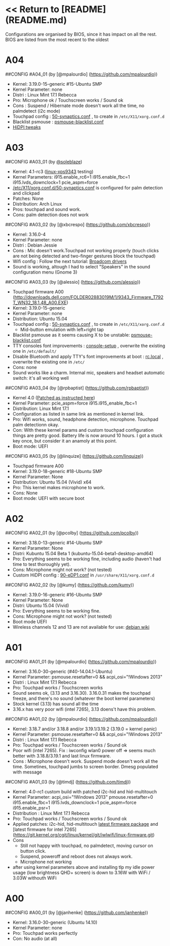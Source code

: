 # << Return to [README] (README.md)

Configurations are organised by BIOS, since it has impact on all the
rest. BIOS are listed from the most recent to the oldest

# A04

##CONFIG #A04_01 (by [@mpalourdio] (https://github.com/mpalourdio))
  * Kernel:  3.19.0-15-generic #15-Ubuntu SMP
  * Kernel Parameter: none
  * Distri : Linux Mint 17.1 Rebecca
  * Pro: Microphone ok / Touchscreen works / Sound ok
  * Cons : Suspend / Hibernate mode doesn't work all the time, no palmdetect (i2c mode)
  * Touchpad config : [50-synaptics.conf](config6/50-synaptics.conf) , to create in ``/etc/X11/xorg.conf.d``
  * Blacklist psmouse : [psmouse-blacklist.conf](config6/psmouse-blacklist.conf)
  * [HiDPI tweaks](HiDPI)
  
# A03

##CONFIG #A03_01 (by [@soleblaze](https://github.com/soleblaze))
 * Kernel: 4.1-rc3 ([linux-xps9343](https://github.com/soleblaze/linux-xps13-9343/tree/testing) testing)
 * Kernel Parameters: i915.enable_rc6=1 i915.enable_fbc=1 i915.lvds_downclock=1 pcie_aspm=force
 * [/etc/X11/xorg.conf.d/50-synaptics.conf](https://gist.github.com/soleblaze/975bc2b0e5e69137fd08) is configured for palm detection and clickpad
 * Patches: None
 * Distribution: Arch Linux
 * Pros: touchpad and sound work.
 * Cons: palm detection does not work

##CONFIG #A03_02 (by [@xbcrespo] (https://github.com/xbcrespo))
  * Kernel: 3.16.0-4 
  * Kernel Parameter: none
  * Distri : Debian Jessie
  * Cons : Mic doesn't work.Touchpad not working properly (touch clicks are not being detected and two-finger gestures block the touchpad)
  * Wifi config : Follow the next tutorial: [Broadcom drivers](https://wiki.debian.org/wl)
  * Sound is working, altough I had to select "Speakers" in the sound configuration menu (Gnome 3)

##CONFIG #A03_03 (by [@alessio] (https://github.com/alessio))
  * Touchpad firmware A00 (http://downloads.dell.com/FOLDER02883019M/1/9343_Firmware_T792T_WN32_18.1.48_A00.EXE)
  * Kernel: 3.19.0-15-generic
  * Kernel Parameter: none
  * Distribution: Ubuntu 15.04
  * Touchpad config : [50-synaptics.conf](config9/50-synaptics.conf) , to create in ``/etc/X11/xorg.conf.d``
    - Mid-button emulation with left+right tap
  * Blacklist psmouse as it seems causing X to be unstable: [psmouse-blacklist.conf](config6/psmouse-blacklist.conf)
  * TTY consoles font improvements : [console-setup](config9/console-setup) , overwrite the existing one in ``/etc/default/``
  * Disable Bluetooth and apply TTY's font improvements at boot : [rc.local](config9/rc.local) , overwrite the existing one in ``/etc/``
  * Cons: none
  * Sound works like a charm. Internal mic, speakers and headset automatic switch: it's all working well

##CONFIG #A03_04 (by [@rpbaptist] (https://github.com/rpbaptist))
  * Kernel 4.0 ([Patched as instructed here](http://forthescience.org/blog/2015/04/21/installing_ubuntu_14_04_on_the_new_dell_xps_13_v2/))
  * Kernel Parameter: pcie_aspm=force i915.i915_enable_fbc=1
  * Distribution: Linux Mint 17.1
  * Configuration as listed in same link as mentioned in kernel link.
  * Pro: Wifi works, sound, headphone detection, microphone. Touchpad palm detectionn okay.
  * Con: With these kernel params and custom touchpad configuration things are pretty good. Battery life is now around 10 hours. I got a stuck key once, but consider it an anamoly at this point.
  * Boot mode: UEFI

##CONFIG #A03_05 (by [@linquize] (https://github.com/linquize))
  * Touchpad firmware A00
  * Kernel: 3.19.0-18-generic #18-Ubuntu SMP
  * Kernel Parameter: None
  * Distribution: Ubuntu 15.04 (Vivid) x64
  * Pro: This kernel makes microphone to work.
  * Cons: None
  * Boot mode: UEFI with secure boot

# A02

##CONFIG #A02_01 (by [@pcolby] (https://github.com/pcolby))
  * Kernel: 3.18.0-13-generic #14-Ubuntu SMP
  * Kernel Parameter: None
  * Distri: Kubuntu 15.04 Beta 1 (kubuntu-15.04-beta1-desktop-amd64)
  * Pro: Everything seems to be working fine, including audio (haven't had time to test thoroughly yet).
  * Cons: Microphone might not work? (not tested)
  * Custom HiDPI config : [90-eDP1.conf](config7/90-eDP1.conf) in `/usr/share/X11/xorg.conf.d`

##CONFIG #A02_02 (by [@kumy] (https://github.com/kumy))
  * Kernel: 3.19.0-16-generic #16-Ubuntu SMP
  * Kernel Parameter: None
  * Distri: Ubuntu 15.04 (Vivid)
  * Pro: Everything seems to be working fine.
  * Cons: Microphone might not work? (not tested)
  * Boot mode UEFI
  * Wireless channels 12 and 13 are not available for use: [debian wiki](https://wiki.debian.org/wl#Known_Issues)

# A01

##CONFIG #A01_01 (by [@mpalourdio] (https://github.com/mpalourdio))
 * Kernel: 3.16.0-30-generic (#40-14.04.1-Ubuntu)
 * Kernel Parameter: psmouse.resetafter=0 && acpi_osi="!Windows 2013"
 * Distri : Linux Mint 17.1 Rebecca
 * Pro: Touchpad works / Touchscreen works
 * Sound seems ok, (3.13 and 3.16.30). 3.16.0.31 makes the touchpad freeze, and there's no sound (whatever the boot kernel parameters)
 * Stock kernel (3.13) has sound all the time
 * 3.16.x has very poor wifi (intel 7265), 3.13 doens't have this problem.

##CONFIG #A01_02 (by [@mpalourdio] (https://github.com/mpalourdio))
 * Kernel: 3.18.7 and/or 3.18.8 and/or 3.19.1/3.19.2 (3.19.0 = kernel panic)
 * Kernel Parameter: psmouse.resetafter=0 && acpi_osi="!Windows 2013"
 * Distri : Linux Mint 17.1 Rebecca
 * Pro: Touchpad works / Touchscreen works / Sound ok
 * Poor wifi (intel 7265). Fix : iwconfig wlan0 power off => seems much better with 3.18.8/3.19.1 and last linux firmware.
 * Cons : Microphone doesn't work. Suspend mode doesn't work all the time. Sometines, touchpad jumbs to screen border. Dmesg populated with message

##CONFIG #A01_03 (by [@timdj] (https://github.com/timdj))
 * Kernel: 4.0-rc1 custom build with patched i2c-hid and hid-multitouch
 * Kernel Parameter: acpi_osi="!Windows 2013" pmouse.resetafter=0 i915.enable_fbc=1 i915.lvds_downclock=1 pcie_aspm=force i915.enable_psr=1
 * Distribution : Linux Mint 17.1 Rebecca
 * Pro: Touchpad works / Touchscreen works / Sound ok
 * Applied patches: i2c-hid, hid-multitouch [latest firmware package](https://git.kernel.org/cgit/linux/kernel/git/firmware/linux-firmware.git) and [latest firmware for intel 7265] (https://git.kernel.org/cgit/linux/kernel/git/iwlwifi/linux-firmware.git)
 * Cons
   - Still not happy with touchpad, no palmdetect, moving cursor on button click.
   - Suspend, poweroff and reboot does not always work.
   - Microphone not working
 * after using kernel parameters above and installing tlp my idle power usage (low brightness QHD+ screen) is down to 3.16W with WiFi / 3.03W withouth WiFi

# A00

##CONFIG #A00_01 (by [@janhenke] (https://github.com/janhenke))
 * Kernel: 3.16.0-30-generic (Ubuntu 14.10)
 * Kernel Parameter: none
 * Pro: Touchpad works perfectly
 * Con: No audio (at all)

